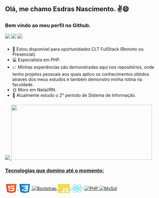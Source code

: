 ## Olá, me chamo Esdras Nascimento. :v::smile:
### Bem vindo ao meu perfil no Github.

<div> 
  <a href = "mailto:esdrashernannym@gmail.com"><img src="https://img.shields.io/badge/Gmail-D14836?style=for-the-badge&logo=gmail&logoColor=white" target="_blank"></a>
  <a href="https://www.linkedin.com/in/esdras-hernanny/" target="_blank"><img src="https://img.shields.io/badge/-LinkedIn-%230077B5?style=for-the-badge&logo=linkedin&logoColor=white" target="_blank"></a>
  <a href="https://api.whatsapp.com/send?phone=5584981502979&text=Ol%C3%A1%2C%20me%20mande%20uma%20menssagem%2C%20podemos%20construir%20muita%20coisa%20juntos!" target="_blank"><img src="https://img.shields.io/badge/WhatsApp-25D366?style=for-the-badge&logo=whatsapp&logoColor=white" target="_blank"></a>
</div>

###
###



- 🔭 Estou disponível para oportunidades CLT FullStack (Remoto ou Presencial).
- :computer: Especialista em PHP.
- :chart_with_upwards_trend: Minhas experiências são demonstradas aqui nos repositórios, onde tenho projetos pessoais aos quais aplico os conhecimentos obtidos através dos meus estudos e também demonstro minha rotina na faculdade.
- :sun_with_face: Moro em Natal/RN.
- :blue_book: Atualmente estudo o 2° período de Sistema de Informação.

###
###
<div>
  <a href="https://github.com/Esdras-Hernanny">
  <img height="180em" src="https://github-readme-stats.vercel.app/api?username=Esdras-Hernanny&show_icons=true&theme=dracula&include_all_commits=true&count_private=true"/>
  <img height="180em" width="460em" src="https://github-readme-stats.vercel.app/api/top-langs/?username=Esdras-Hernanny&layout=compact&langs_count12&theme=dracula"/>
</div>
  
 ### Tecnologias que domino até o momento:
<div style="display: inline_block"><br>
  <img align="center" alt="HTML" height="30" width="40" src="https://raw.githubusercontent.com/devicons/devicon/master/icons/html5/html5-original.svg">
  <img align="center" alt="CSS" height="30" width="40" src="https://raw.githubusercontent.com/devicons/devicon/master/icons/css3/css3-original.svg">
  <img align="center" alt="Bootstrap" height="30" width="40" src="https://cdn.jsdelivr.net/gh/devicons/devicon/icons/bootstrap/bootstrap-original.svg">
  <img align="center" alt="Js" height="30" width="40" src="https://raw.githubusercontent.com/devicons/devicon/master/icons/javascript/javascript-plain.svg">
  <img align="center" alt="React" height="30" width="40" src="https://raw.githubusercontent.com/devicons/devicon/master/icons/react/react-original.svg">
  <img align="center" alt="PHP" height="30" width="40" src="https://cdn.jsdelivr.net/gh/devicons/devicon/icons/php/php-original.svg">
  <img align="center" alt="MySql" height="30" width="40" src="https://cdn.jsdelivr.net/gh/devicons/devicon/icons/mysql/mysql-original-wordmark.svg">
</div>

##
 

